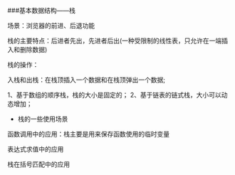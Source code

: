 ###基本数据结构——栈

场景：浏览器的前进、后退功能

栈的主要特点：后进者先出，先进者后出(一种受限制的线性表，只允许在一端插入和删除数据)

栈的操作：

入栈和出栈：在栈顶插入一个数据和在栈顶弹出一个数据;

1、基于数组的顺序栈，栈的大小是固定的；
2、基于链表的链式栈，大小可以动态增加；

- 栈的一些使用场景

函数调用中的应用：栈主要是用来保存函数使用的临时变量

表达式求值中的应用

栈在括号匹配中的应用


        









